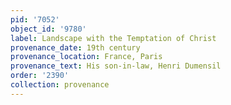 ```yaml
---
pid: '7052'
object_id: '9780'
label: Landscape with the Temptation of Christ
provenance_date: 19th century
provenance_location: France, Paris
provenance_text: His son-in-law, Henri Dumensil
order: '2390'
collection: provenance
---
```

